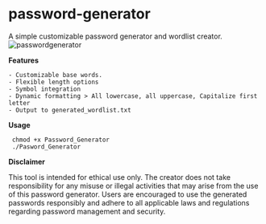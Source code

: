 # password-generator
A simple customizable password generator and wordlist creator.
![passwordgenerator](https://github.com/user-attachments/assets/f9bfdac0-50bc-4e5a-bd27-eb548df46fef)


**Features**
	
	- Customizable base words.
	- Flexible length options
 	- Symbol integration
 	- Dynamic formatting > All lowercase, all uppercase, Capitalize first letter
	- Output to generated_wordlist.txt
 
**Usage**

	 chmod +x Password_Generator
	 ./Pasword_Generator

**Disclaimer**

This tool is intended for ethical use only. The creator does not take responsibility for any misuse or illegal activities that may arise from the use of this password generator. Users are encouraged to use the generated passwords responsibly and adhere to all applicable laws and regulations regarding password management and security.
